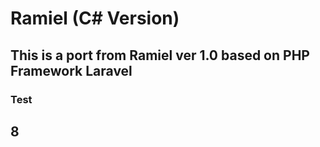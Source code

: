 # Ramiel (C# Version)


## This is a port from Ramiel ver 1.0 based on PHP Framework Laravel

### Test
## 8

